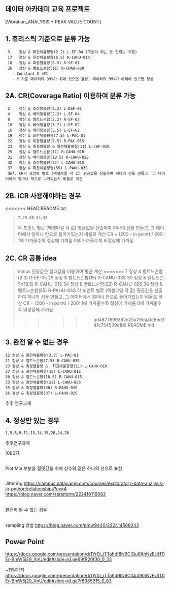 ## 데이터 아카데미 교육 프로젝트 

[Vibration_ANALYSIS + PEAK VALUE COUNT]
## 1. 휴리스틱 기준으로 분류 가능
     3    정상 & 회전체불평형(2.2) L-EF-04 (구분이 되는 듯 안되는 유형)
     17   정상 & 회전체불평형(5.5) R-CAHU-01R
     18   정상 & 축정렬불량(5.5) R-SF-01   
     26   정상 & 벨트느슨함(11) R-CHAU-02R
       - Constant K 설정
       - K 기준 데이터의 99%가 위에 있으면 불량, 데이터의 99%가 아래에 있으면 정상

## 2A. CR(Coverage Ratio) 이용하여 분류 가능
     2    정상 & 축정렬불량(2.2) L-DSF-01
     4    정상 & 베어링불량(2.2) L-SF-04
     8    정상 & 벨트느슨함(2.2) R-SF-03
     10   정상 & 베어링불량(3.7) L-EF-02
     16   정상 & 베어링불량(5.5) L-SF-02
     19   정상 & 회전체불평형(7.5) L-PAC-01
     22   정상 & 축정렬불량(7.5) R-PAC-01S
     23   정상 & 축정렬불량 & 회전체불평형(11) L-CAF-01R
     25   정상 & 벨트느슨함(11) R-CAHU-01R
     31   정상 & 베어링불량(18.5) R-CAHU-02S
     32   정상 & 축정렬불량(22) L-CAHU-01S
     37   정상 & 회전체불평형(55) L-PAHU-03S
     def. CR각 포인트 별로 (엑셀파일 각 값) 평균값을 산출하여 하나의 선을 만들고, 그 데이터에서 얼마나 밖으로 나가있는지 비율로 계산
    
## 2B. iCR 사용해야하는 경우
<<<<<<< HEAD:README.txt
>     7,29,30,34,38
>    각 포인트 별로 (엑셀파일 각 값) 평균값을 산출하여 하나의 선을 만들고, 그 데이터에서 얼마나 안으로 들어가있는지 비율로 계산
>    CR = (200 - in point) / 200: 1에 가까울수록 정상에 가까움
>			    0에 가까울수록 비정상에 가까움

## 2C. CR 공통 idea
>    minus 진동값은 절대값을 이용하여 평균 계산 
=======
     7    정상 & 벨트느슨함(2.2) R-EF-05
     29   정상 & 벨트느슨함(15) R-CAHU-03S
     30   정상 & 벨트느슨함(18.5) R-CAHU-01S
     34   정상 & 벨트느슨함(22) R-CAHU-02S
     38   정상 & 벨트느슨함(55) R-PAHU-04S 
    각 포인트 별로 (엑셀파일 각 값) 평균값을 산출하여 하나의 선을 만들고, 그 데이터에서 얼마나 안으로 들어가있는지 비율로 계산
    CR = (200 - in point) / 200: 1에 가까울수록 정상에 가까움
			    0에 가까울수록 비정상에 가까움
>>>>>>> ad4877899382e25a29daa1c8ed341c754539c1b6:README.md

## 3. 완전 알 수 없는 경우
    12 정상 & 회전체불평형(3.7) L-PAC-01
    21 정상 & 벨트느슨함(7.5) R-CAHU-03R
    23 정상 & 축정렬불량 &  회전체불평형(11) L-CAHU-01R
    27 정상 & 회전체불평형(15) L-CAHU-01S
    30 정상 & 벨트느슨함(18.5) R-CAHU-01S
    33 정상 & 회전체불평형(22) L-CAHU-02S
    35 정상 & 축정렬불량(30) R-PAHU-03S
    36 정상 & 축정렬불량(37) L-PAHU-02S

   추후 연구과제

## 4. 정상만 있는 경우
    1,5,6,9,11,13,14,15,20,24,28

   추후연구과제




[0807]
## 
Plot Min 부분을 절댓값을 취해 상수와 같은 하나의 선으로 표현 

## 
Jittering
https://campus.datacamp.com/courses/exploratory-data-analysis-in-python/relationships?ex=4
https://blog.naver.com/statstorm/222410116082


##
완전히 알 수 없는 경우

##
sampling 방법
https://blog.naver.com/pmw9440/222414568243


## Power Point
https://docs.google.com/presentation/d/1Yr0i_iTTahdRIN6ClQu0KhNzEUtT0Er-BmW5j29_XnU/edit#slide=id.ge69f820f30_0_33

~11일까지 
https://docs.google.com/presentation/d/1Yr0i_iTTahdRIN6ClQu0KhNzEUtT0Er-BmW5j29_XnU/edit#slide=id.ge7f8985915_0_83
